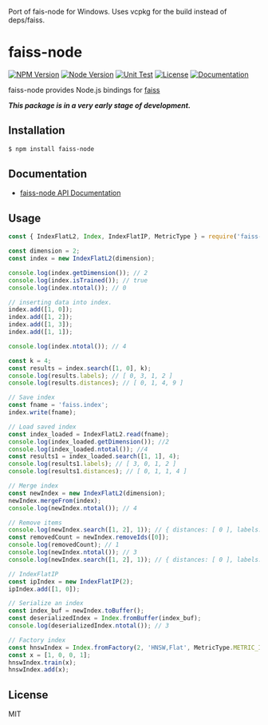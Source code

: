 Port of fais-node for Windows. Uses vcpkg for the build instead of deps/faiss.

# faiss-node
[![NPM Version](https://img.shields.io/npm/v/faiss-node?logo=npm)](https://www.npmjs.com/package/faiss-node)
[![Node Version](https://img.shields.io/node/v/faiss-node)](https://github.com/ewfian/faiss-node)
[![Unit Test](https://github.com/ewfian/faiss-node/actions/workflows/unit_test.yml/badge.svg)](https://github.com/ewfian/faiss-node/actions/workflows/unit_test.yml)
[![License](https://img.shields.io/github/license/ewfian/faiss-node)](https://github.com/ewfian/faiss-node)
[![Documentation](https://img.shields.io/badge/api-reference-blue.svg)](https://ewfian.github.io/faiss-node/)


faiss-node provides Node.js bindings for [faiss](https://github.com/facebookresearch/faiss)

_**This package is in a very early stage of development.**_


## Installation

```sh
$ npm install faiss-node
```

## Documentation

* [faiss-node API Documentation](https://ewfian.github.io/faiss-node/)

## Usage

```javascript
const { IndexFlatL2, Index, IndexFlatIP, MetricType } = require('faiss-node');

const dimension = 2;
const index = new IndexFlatL2(dimension);

console.log(index.getDimension()); // 2
console.log(index.isTrained()); // true
console.log(index.ntotal()); // 0

// inserting data into index.
index.add([1, 0]);
index.add([1, 2]);
index.add([1, 3]);
index.add([1, 1]);

console.log(index.ntotal()); // 4

const k = 4;
const results = index.search([1, 0], k);
console.log(results.labels); // [ 0, 3, 1, 2 ]
console.log(results.distances); // [ 0, 1, 4, 9 ]

// Save index
const fname = 'faiss.index';
index.write(fname);

// Load saved index
const index_loaded = IndexFlatL2.read(fname);
console.log(index_loaded.getDimension()); //2
console.log(index_loaded.ntotal()); //4
const results1 = index_loaded.search([1, 1], 4);
console.log(results1.labels); // [ 3, 0, 1, 2 ]
console.log(results1.distances); // [ 0, 1, 1, 4 ]

// Merge index
const newIndex = new IndexFlatL2(dimension);
newIndex.mergeFrom(index);
console.log(newIndex.ntotal()); // 4

// Remove items
console.log(newIndex.search([1, 2], 1)); // { distances: [ 0 ], labels: [ 1 ] }
const removedCount = newIndex.removeIds([0]);
console.log(removedCount); // 1
console.log(newIndex.ntotal()); // 3
console.log(newIndex.search([1, 2], 1)); // { distances: [ 0 ], labels: [ 0 ] }

// IndexFlatIP
const ipIndex = new IndexFlatIP(2);
ipIndex.add([1, 0]);

// Serialize an index
const index_buf = newIndex.toBuffer();
const deserializedIndex = Index.fromBuffer(index_buf);
console.log(deserializedIndex.ntotal()); // 3

// Factory index
const hnswIndex = Index.fromFactory(2, 'HNSW,Flat', MetricType.METRIC_INNER_PRODUCT);
const x = [1, 0, 0, 1];
hnswIndex.train(x);
hnswIndex.add(x);
```

## License

MIT